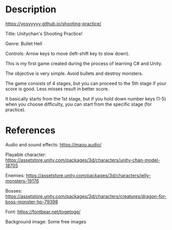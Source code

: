# Description
https://yosyyyyy.github.io/shooting-practice/

Title: Unitychan's Shooting Practice!

Genre: Bullet Hell

Controls: Arrow keys to move (left-shift key to slow down).

This is my first game created during the process of learning C# and Unity.

The objective is very simple. Avoid bullets and destroy monsters.

The game consists of 4 stages, but you can proceed to the 5th stage if your score is good. Less misses result in better score.

It basically starts from the 1st stage, but if you hold down number keys (1-5) when you choose difficulty, you can start from the specific stage (for practice).

# References
Audio and sound effects: https://maou.audio/

Playable character: https://assetstore.unity.com/packages/3d/characters/unity-chan-model-18705

Enemies: https://assetstore.unity.com/packages/3d/characters/jelly-monsters-19176

Bosses: https://assetstore.unity.com/packages/3d/characters/creatures/dragon-for-boss-monster-hp-79398

Font: https://fontbear.net/togetoge/

Background image: Some free images
